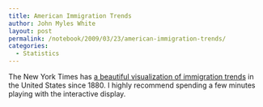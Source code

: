 ```yaml
---
title: American Immigration Trends
author: John Myles White
layout: post
permalink: /notebook/2009/03/23/american-immigration-trends/
categories:
  - Statistics
---
```


The New York Times has [a beautiful visualization of immigration trends](http://www.nytimes.com/interactive/2009/03/10/us/20090310-immigration-explorer.html) in the United States since 1880. I highly recommend spending a few minutes playing with the interactive display.
